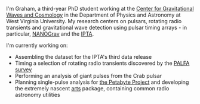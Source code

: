 I'm Graham, a third-year PhD student working at the [Center for Gravitational Waves and Cosmology](https://gwac.wvu.edu/) in the Department of Physics and Astronomy at West Virginia University. My research centers on pulsars, rotating radio transients and gravitational wave detection using pulsar timing arrays - in particular, [NANOGrav](http://nanograv.org/) and the [IPTA](http://ipta4gw.org/).

I'm currently working on:
 - Assembling the dataset for the IPTA's third data release
 - Timing a selection of rotating radio transients discovered by the [PALFA survey](http://www.naic.edu/~palfa/)
 - Performing an analysis of giant pulses from the Crab pulsar
 - Planning single-pulse analysis for [the Petabyte Project](https://github.com/thepetabyteproject) and developing the extremely nascent [arts](https://github.com/thepetabyteproject/arts) package, containing common radio astronomy utilities

<!--
**GrahamDoskoch/GrahamDoskoch** is a ✨ _special_ ✨ repository because its `README.md` (this file) appears on your GitHub profile.

Here are some ideas to get you started:

- 🔭 I’m currently working on ...
- 🌱 I’m currently learning ...
- 👯 I’m looking to collaborate on ...
- 🤔 I’m looking for help with ...
- 💬 Ask me about ...
- 📫 How to reach me: ...
- 😄 Pronouns: ...
- ⚡ Fun fact: ...
-->
